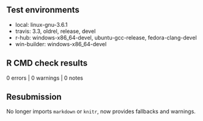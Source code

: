 ## Test environments

* local: linux-gnu-3.6.1
* travis: 3.3, oldrel, release, devel
* r-hub: windows-x86_64-devel, ubuntu-gcc-release, fedora-clang-devel
* win-builder: windows-x86_64-devel

## R CMD check results

0 errors | 0 warnings | 0 notes

## Resubmission

No longer imports `markdown` or `knitr`, now provides fallbacks and warnings.

